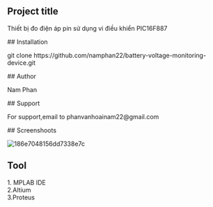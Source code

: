 ## Project title
<p>Thiết bị đo điện áp pin sử dụng vi điều khiển PIC16F887</p>
## Installation
<p> git clone https://github.com/namphan22/battery-voltage-monitoring-device.git</p>
## Author
<p>Nam Phan</p>
## Support
<p> For support,email to phanvanhoainam22@gmail.com</p>
## Screenshoots


![186e7048156dd7338e7c](https://user-images.githubusercontent.com/84735778/180481813-bdcdb72e-ad8f-4061-92e9-81de6003b4c5.jpg)

## Tool
<p>1. MPLAB IDE <br> 2.Altium <br> 3.Proteus</p>
